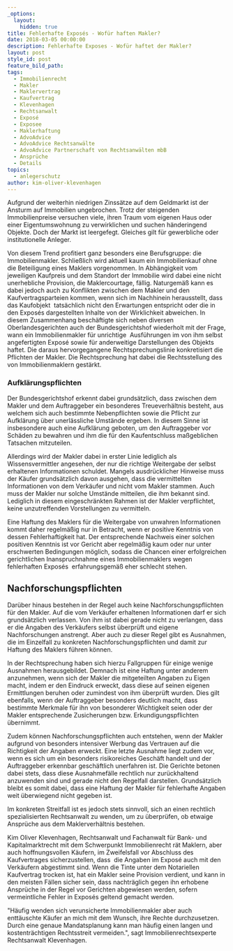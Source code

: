 ```yaml
---
_options:
  layout:
    hidden: true
title: Fehlerhafte Exposés - Wofür haften Makler?
date: 2018-03-05 00:00:00
description: Fehlerhafte Exposes - Wofür haftet der Makler?
layout: post
style_id: post
feature_bild_path:
tags:
  - Immobilienrecht
  - Makler
  - Maklervertrag
  - Kaufvertrag
  - Klevenhagen
  - Rechtsanwalt
  - Exposé
  - Exposee
  - Maklerhaftung
  - AdvoAdvice
  - AdvoAdvice Rechtsanwälte
  - AdvoAdvice Partnerschaft von Rechtsanwälten mbB
  - Ansprüche
  - Details
topics:
  - anlegerschutz
author: kim-oliver-klevenhagen
---
```


Aufgrund der weiterhin niedrigen Zinssätze auf dem Geldmarkt ist der Ansturm auf Immobilien ungebrochen. Trotz der steigenden Immobilienpreise versuchen viele, ihren Traum vom eigenen Haus oder einer Eigentumswohnung zu verwirklichen und suchen händeringend Objekte. Doch der Markt ist leergefegt. Gleiches gilt für gewerbliche oder institutionelle Anleger.

Von diesem Trend profitiert ganz besonders eine Berufsgruppe: die Immobilienmakler. Schließlich wird aktuell kaum ein Immobilienkauf ohne die Beteiligung eines Maklers vorgenommen. In Abhängigkeit vom jeweiligen Kaufpreis und dem Standort der Immobilie wird dabei eine nicht unerhebliche Provision, die Maklercourtage, fällig. Naturgemäß kann es dabei jedoch auch zu Konflikten zwischen dem Makler und den Kaufvertragsparteien kommen, wenn sich im Nachhinein herausstellt, dass das Kaufobjekt  tatsächlich nicht den Erwartungen entspricht oder die in den Exposés dargestellten Inhalte von der Wirklichkeit abweichen. In diesem Zusammenhang beschäftigte sich neben diversen Oberlandesgerichten auch der Bundesgerichtshof wiederholt mit der Frage, wann ein Immobilienmakler für unrichtige  Ausführungen im von ihm selbst angefertigten Exposé sowie für anderweitige Darstellungen des Objekts haftet. Die daraus hervorgegangene Rechtsprechungslinie konkretisiert die Pflichten der Makler. Die Rechtsprechung hat dabei die Rechtsstellung des von Immobilienmaklern gestärkt.

### Aufklärungspflichten

Der Bundesgerichtshof erkennt dabei grundsätzlich, dass zwischen dem Makler und dem Auftraggeber ein besonderes Treueverhältnis besteht, aus welchem sich auch bestimmte Nebenpflichten sowie die Pflicht zur Aufklärung über unerlässliche Umstände ergeben. In diesem Sinne ist insbesondere auch eine Aufklärung geboten, um den Auftraggeber vor Schäden zu bewahren und ihm die für den Kaufentschluss maßgeblichen Tatsachen mitzuteilen.

Allerdings wird der Makler dabei in erster Linie lediglich als Wissensvermittler angesehen, der nur die richtige Weitergabe der selbst erhaltenen Informationen schuldet. Mangels ausdrücklicher Hinweise muss der Käufer grundsätzlich davon ausgehen, dass die vermittelten Informationen von dem Verkäufer und nicht vom Makler stammen. Auch muss der Makler nur solche Umstände mitteilen, die ihm bekannt sind. Lediglich in diesem eingeschränkten Rahmen ist der Makler verpflichtet, keine unzutreffenden Vorstellungen zu vermitteln.

Eine Haftung des Maklers für die Weitergabe von unwahren Informationen kommt daher regelmäßig nur in Betracht, wenn er positive Kenntnis von dessen Fehlerhaftigkeit hat. Der entsprechende Nachweis einer solchen positiven Kenntnis ist vor Gericht aber regelmäßig kaum oder nur unter erschwerten Bedingungen möglich, sodass die Chancen einer erfolgreichen gerichtlichen Inanspruchnahme eines Immobilienmaklers wegen fehlerhaften Exposés  erfahrungsgemäß eher schlecht stehen.

## Nachforschungspflichten

Darüber hinaus bestehen in der Regel auch keine Nachforschungspflichten für den Makler. Auf die vom Verkäufer erhaltenen Informationen darf er sich grundsätzlich verlassen. Von ihm ist dabei gerade nicht zu verlangen, dass er die Angaben des Verkäufers selbst überprüft und eigene Nachforschungen anstrengt. Aber auch zu dieser Regel gibt es Ausnahmen, die im Einzelfall zu konkreten Nachforschungspflichten und damit zur Haftung des Maklers führen können.

In der Rechtsprechung haben sich hierzu Fallgruppen für einige wenige Ausnahmen herausgebildet. Demnach ist eine Haftung unter anderem anzunehmen, wenn sich der Makler die mitgeteilten Angaben zu Eigen macht, indem er den Eindruck erweckt, dass diese auf seinen eigenen Ermittlungen beruhen oder zumindest von ihm überprüft wurden. Dies gilt ebenfalls, wenn der Auftraggeber besonders deutlich macht, dass bestimmte Merkmale für ihn von besonderer Wichtigkeit seien oder der Makler entsprechende Zusicherungen bzw. Erkundigungspflichten übernimmt.

Zudem können Nachforschungspflichten auch entstehen, wenn der Makler aufgrund von besonders intensiver Werbung das Vertrauen auf die Richtigkeit der Angaben erweckt. Eine letzte Ausnahme liegt zudem vor, wenn es sich um ein besonders risikoreiches Geschäft handelt und der Auftraggeber erkennbar geschäftlich unerfahren ist. Die Gerichte betonen dabei stets, dass diese Ausnahmefälle rechtlich nur zurückhaltend anzuwenden sind und gerade nicht den Regelfall darstellen. Grundsätzlich bleibt es somit dabei, dass eine Haftung der Makler für fehlerhafte Angaben weit überwiegend nicht gegeben ist.

Im konkreten Streitfall ist es jedoch stets sinnvoll, sich an einen rechtlich spezialisierten Rechtsanwalt zu wenden, um zu überprüfen, ob etwaige Ansprüche aus dem Maklerverhältnis bestehen.

Kim Oliver Klevenhagen, Rechtsanwalt und Fachanwalt für Bank- und Kapitalmarktrecht mit dem Schwerpunkt Immobilienrecht rät Maklern, aber auch hoffnungsvollen Käufern, im Zweifelsfall vor Abschluss des Kaufvertrages sicherzustellen, dass  die Angaben im Exposé auch mit den Verkäufern abgestimmt sind. Wenn die Tinte unter dem Notariellen Kaufvertrag trocken ist, hat ein Makler seine Provision verdient, und kann in den meisten Fällen sicher sein, dass nachträglich gegen ihn erhobene Ansprüche in der Regel vor Gerichten abgewiesen werden, sofern vermeintliche Fehler in Exposés geltend gemacht werden.

"Häufig wenden sich verunsicherte Immobilienmakler aber auch enttäuschte Käufer an mich mit dem Wunsch, ihre Rechte durchzusetzen. Durch eine genaue Mandatsplanung kann man häufig einen langen und kostenträchtigen Rechtsstreit vermeiden.", sagt Immobilienrechtsexperte Rechtsanwalt Klevenhagen.